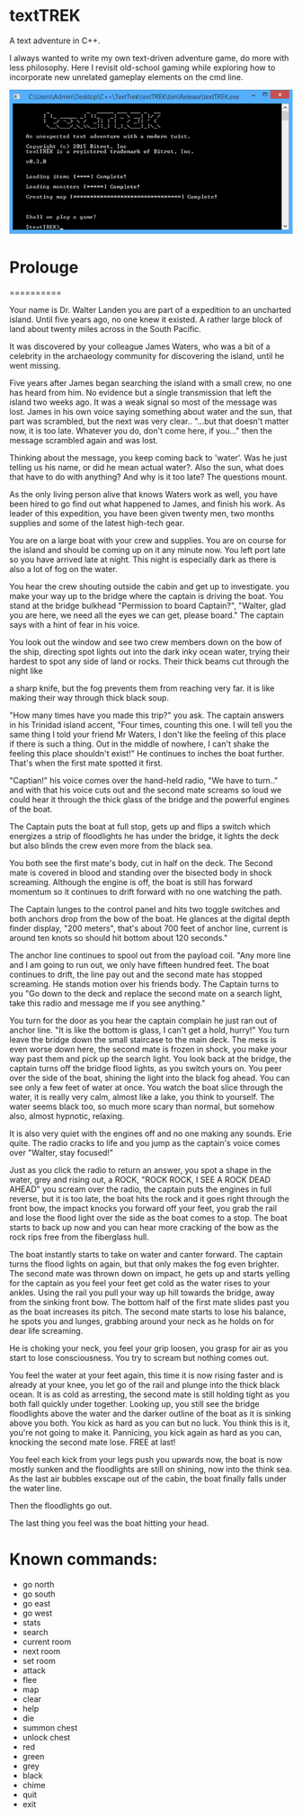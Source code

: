 # textTREK
A text adventure in C++.

I always wanted to write my own text-driven adventure game, do more with less philosophy.  Here I revisit old-school gaming while exploring how to incorporate new unrelated gameplay elements on the cmd line.


![alt tag](https://github.com/adestefa/textTREK/blob/master/textTREK.png)


# Prolouge
==========

Your name is Dr. Walter Landen you are part of a expedition to an uncharted island. Until five years ago, no one knew it existed. A rather large block of land about twenty miles across in the South Pacific.

It was discovered by your colleague James Waters, who was a bit of a celebrity in the archaeology community for discovering the island, until he went missing.

Five years after James began searching the island with a small crew, no one has heard from him. No evidence but a single transmission that left the island two weeks ago. It was a weak signal so most of the message was lost. James in his own voice saying something about water and the sun, that part was scrambled, but the next was very clear.. "...but that doesn't matter now, it is too late. Whatever you do, don't come here, if you..." then the message scrambled again and was lost.

Thinking about the message, you keep coming back to 'water'. Was he just telling us his name, or did he mean actual water?. Also the sun, what does that have to do with anything? And why is it too late? The questions mount.

As the only living person alive that knows Waters work as well, you have been hired to go find out what happened to James, and finish his work. As leader of this expedition, you have been given twenty men, two months supplies and some of the latest high-tech gear.

You are on a large boat with your crew and supplies. You are on course for the island and should be coming up on it any minute now. You left port late so you have arrived late at night. This night is especially dark as there is also a lot of fog on the water.

You hear the crew shouting outside the cabin and get up to investigate. you make your way up to the bridge where the captain is driving the boat. You stand at the bridge bulkhead "Permission to board Captain?", "Walter, glad you are here, we need all the eyes we can get, please board." The captain says with a hint of fear in his voice.

You look out the window and see two crew members down on the bow of the ship, directing spot lights out into the dark inky ocean water, trying their hardest to spot any side of land or rocks. Their thick beams cut through the night like

a sharp knife, but the fog prevents them from reaching very far. it is like making their way through thick black soup.

"How many times have you made this trip?" you ask. The captain answers in his Trinidad island accent, "Four times, counting this one. I will tell you the same thing I told your friend Mr Waters, I don't like the feeling of this place if there is such a thing. Out in the middle of nowhere, I can't shake the feeling this place shouldn't exist!" He continues to inches the boat further. That's when the first mate spotted it first.

"Captian!" his voice comes over the hand-held radio, "We have to turn.." and with that his voice cuts out and the second mate screams so loud we could hear it through the thick glass of the bridge and the powerful engines of the boat.

The Captain puts the boat at full stop, gets up and flips a switch which energizes a strip of floodlights he has under the bridge, it lights the deck but also blinds the crew even more from the black sea.

You both see the first mate's body, cut in half on the deck. The Second mate is covered in blood and standing over the bisected body in shock screaming. Although the engine is off, the boat is still has forward momentum so it continues to drift forward with no one watching the path.

The Captain lunges to the control panel and hits two toggle switches and both anchors drop from the bow of the boat. He glances at the digital depth finder display, "200 meters", that's about 700 feet of anchor line, current is around ten knots so should hit bottom about 120 seconds."

The anchor line continues to spool out from the payload coil. "Any more line and I am going to run out, we only have fifteen hundred feet. The boat continues to drift, the line pay out and the second mate has stopped screaming. He stands motion over his friends body. The Captain turns to you "Go down to the deck and replace the second mate on a search light, take this radio and message me if you see anything."

You turn for the door as you hear the captain complain he just ran out of anchor line. "It is like the bottom is glass, I can't get a hold, hurry!" You turn leave the bridge down the small staircase to the main deck. The mess is even worse down here, the second mate is frozen in shock, you make your way past them and pick up the search light. You look back at the bridge, the captain turns off the bridge flood lights, as you switch yours on. You peer over the side of the boat, shining the light into the black fog ahead. You can see only a few feet of water at once. You watch the boat slice through the water, it is really very calm, almost like a lake, you think to yourself. The water seems black too, so much more scary than normal, but somehow also, almost hypnotic, relaxing.

It is also very quiet with the engines off and no one making any sounds. Erie quite. The radio cracks to life and you jump as the captain's voice comes over "Walter, stay focused!"

Just as you click the radio to return an answer, you spot a shape in the water, grey and rising out, a ROCK, "ROCK ROCK, I SEE A ROCK DEAD AHEAD" you scream over the radio, the captain puts the engines in full reverse, but it is too late, the boat hits the rock and it goes right through the front bow, the impact knocks you forward off your feet, you grab the rail and lose the flood light over the side as the boat comes to a stop. The boat starts to back up now and you can hear more cracking of the bow as the rock rips free from the fiberglass hull.

The boat instantly starts to take on water and canter forward. The captain turns the flood lights on again, but that only makes the fog even brighter. The second mate was thrown down on impact, he gets up and starts yelling for the captain as you feel your feet get cold as the water rises to your ankles. Using the rail you pull your way up hill towards the bridge, away from the sinking front bow. The bottom half of the first mate slides past you as the boat increases its pitch. The second mate starts to lose his balance, he spots you and lunges, grabbing around your neck as he holds on for dear life screaming.

He is choking your neck, you feel your grip loosen, you grasp for air as you start to lose consciousness. You try to scream but nothing comes out.

You feel the water at your feet again, this time it is now rising faster and is already at your knee, you let go of the rail and plunge into the thick black ocean. It is as cold as arresting, the second mate is still holding tight as you both fall quickly under together. Looking up, you still see the bridge floodlights above the water and the darker outline of the boat as it is sinking above you both. You kick as hard as you can but no luck. You think this is it, you're not going to make it. Pannicing, you kick again as hard as you can, knocking the second mate lose.  FREE at last!

You feel each kick from your legs push you upwards now, the boat is now mostly sunken and the floodlights are still on shining, now into the think sea. As the last air bubbles exscape out of the cabin, the boat finally falls under the water line.

Then the floodlights go out.

The last thing you feel was the boat hitting your head.



















Known commands:
=============
 - go north
 - go south
 - go east
 - go west
 - stats
 - search
 - current room
 - next room
 - set room
 - attack
 - flee
 - map
 - clear
 - help
 - die
 - summon chest
 - unlock chest
 - red
 - green
 - grey
 - black
 - chime
 - quit
 - exit

